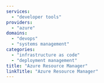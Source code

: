 ```yaml
---
services:
  - "developer tools"
providers:
  - "azure"
domains:
  - "devops"
  - "systems management"
categories:
  - "infrastructure as code"
  - "deployment management"
title: "Azure Resource Manager"
linkTitle: "Azure Resource Manager"
---
```

